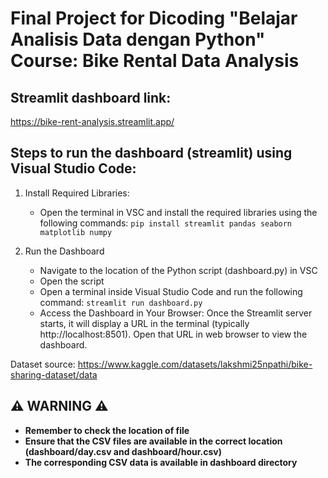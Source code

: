# Final Project for Dicoding "Belajar Analisis Data dengan Python" Course: Bike Rental Data Analysis

## Streamlit dashboard link:
https://bike-rent-analysis.streamlit.app/

## Steps to run the dashboard (streamlit) using **Visual Studio Code**:
1. Install Required Libraries:
   - Open the terminal in VSC and install the required libraries using the following commands:
   ```pip install streamlit pandas seaborn matplotlib numpy```

2. Run the Dashboard
   - Navigate to the location of the Python script (dashboard.py) in VSC
   - Open the script
   - Open a terminal inside Visual Studio Code and run the following command:
     ```streamlit run dashboard.py```
   - Access the Dashboard in Your Browser:
     Once the Streamlit server starts, it will display a URL in the terminal (typically http://localhost:8501). Open that URL in web browser to view the dashboard.

Dataset source:
https://www.kaggle.com/datasets/lakshmi25npathi/bike-sharing-dataset/data

## ⚠️ **WARNING** ⚠️
   - **Remember to check the location of file**
   - **Ensure that the CSV files are available in the correct location (dashboard/day.csv and dashboard/hour.csv)**
   - **The corresponding CSV data is available in dashboard directory**
